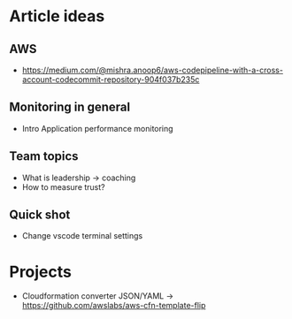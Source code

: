 # Article ideas

## AWS
* https://medium.com/@mishra.anoop6/aws-codepipeline-with-a-cross-account-codecommit-repository-904f037b235c

## Monitoring in general
* Intro Application performance monitoring

## Team topics
* What is leadership -> coaching
* How to measure trust?

## Quick shot
* Change vscode terminal settings

# Projects
* Cloudformation converter JSON/YAML
-> https://github.com/awslabs/aws-cfn-template-flip

